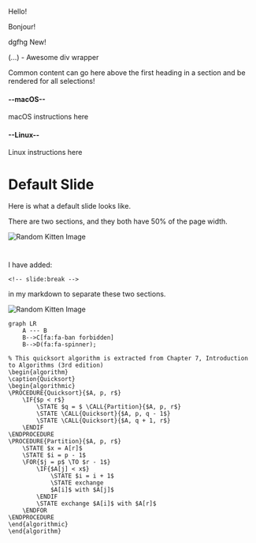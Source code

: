 <!-- tabs:start -->

<!-- tab:English -->

Hello!

<!-- tab:French -->

Bonjour!

<!-- tab:Italian -->

dgfhg <span class="tab-badge">New!</span>

<!-- tabs:end -->

<!-- panels:start -->
<!-- div:floating-cat -->

(...) - Awesome div wrapper

<!-- panels:end -->

<!-- select:start -->
<!-- select-menu-labels: Operating System -->

Common content can go here above the first heading in a section and be rendered for all selections!

#### --macOS--

macOS instructions here

#### --Linux--

Linux instructions here

<!-- select:end -->

# Default Slide

Here is what a default slide looks like.

There are two sections, and they both have 50% of the page width.

![Random Kitten Image](https://placekitten.com/300/400)

<!-- slide:break -->

# 

I have added:

```
<!-- slide:break -->
```

in my markdown to separate these two sections.

![Random Kitten Image](https://placekitten.com/300/350)


```mermaid
graph LR
    A --- B
    B-->C[fa:fa-ban forbidden]
    B-->D(fa:fa-spinner);
```

```algorithm
% This quicksort algorithm is extracted from Chapter 7, Introduction to Algorithms (3rd edition)
\begin{algorithm}
\caption{Quicksort}
\begin{algorithmic}
\PROCEDURE{Quicksort}{$A, p, r$}
    \IF{$p < r$} 
        \STATE $q = $ \CALL{Partition}{$A, p, r$}
        \STATE \CALL{Quicksort}{$A, p, q - 1$}
        \STATE \CALL{Quicksort}{$A, q + 1, r$}
    \ENDIF
\ENDPROCEDURE
\PROCEDURE{Partition}{$A, p, r$}
    \STATE $x = A[r]$
    \STATE $i = p - 1$
    \FOR{$j = p$ \TO $r - 1$}
        \IF{$A[j] < x$}
            \STATE $i = i + 1$
            \STATE exchange
            $A[i]$ with $A[j]$
        \ENDIF
        \STATE exchange $A[i]$ with $A[r]$
    \ENDFOR
\ENDPROCEDURE
\end{algorithmic}
\end{algorithm}
```
